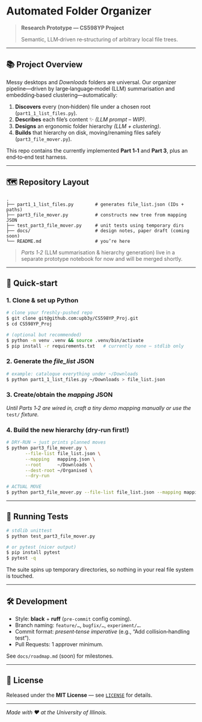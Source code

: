 # Automated Folder Organizer

> **Research Prototype — CS598YP Project**
>
> Semantic, LLM‑driven re‑structuring of arbitrary local file trees.

---

## 📚  Project Overview

Messy desktops and *Downloads* folders are universal.  Our organizer pipeline—driven by large‑language‑model (LLM) summarisation and embedding‑based clustering—automatically:

1. **Discovers** every (non‑hidden) file under a chosen root (`part1_1_list_files.py`).
2. **Describes** each file’s content ✨ *(LLM prompt – WIP)*.
3. **Designs** an ergonomic folder hierarchy *(LLM + clustering)*.
4. **Builds** that hierarchy on disk, moving/renaming files safely (`part3_file_mover.py`).

This repo contains the currently implemented **Part 1‑1** and **Part 3**, plus an end‑to‑end test harness.

---

## 🗺️  Repository Layout

```
.
├── part1_1_list_files.py        # generates file_list.json (IDs + paths)
├── part3_file_mover.py          # constructs new tree from mapping JSON
├── test_part3_file_mover.py     # unit tests using temporary dirs
├── docs/                        # design notes, paper draft (coming soon)
└── README.md                    # you’re here
```

> *Parts 1‑2* (LLM summarisation & hierarchy generation) live in a separate prototype notebook for now and will be merged shortly.

---

## 🚀  Quick‑start

### 1.  Clone & set up Python

```bash
# clone your freshly‑pushed repo
$ git clone git@github.com:upb3y/CS598YP_Proj.git
$ cd CS598YP_Proj

# (optional but recommended)
$ python -m venv .venv && source .venv/bin/activate
$ pip install -r requirements.txt   # currently none – stdlib only
```

### 2.  Generate the *file_list* JSON

```bash
# example: catalogue everything under ~/Downloads
$ python part1_1_list_files.py ~/Downloads > file_list.json
```

### 3.  Create/obtain the *mapping* JSON

*Until Parts 1‑2 are wired in, craft a tiny demo mapping manually or use the* `test/` *fixture.*

### 4.  Build the new hierarchy (dry‑run first!)

```bash
# DRY‑RUN → just prints planned moves
$ python part3_file_mover.py \
       --file-list file_list.json \
       --mapping   mapping.json \
       --root      ~/Downloads \
       --dest-root ~/Organised \
       --dry-run

# ACTUAL MOVE
$ python part3_file_mover.py --file-list file_list.json --mapping mapping.json --root ~/Downloads --dest-root ~/Organised
```

---

## 🧪  Running Tests

```bash
# stdlib unittest
$ python test_part3_file_mover.py

# or pytest (nicer output)
$ pip install pytest
$ pytest -q
```
The suite spins up temporary directories, so nothing in your real file system is touched.

---

## 🛠️  Development

* Style: **black** + **ruff** (`pre-commit` config coming).
* Branch naming: `feature/…`, `bugfix/…`, `experiment/…`.
* Commit format: *present‑tense imperative* (e.g., “Add collision‑handling test”).
* Pull Requests: 1 approver minimum.

See `docs/roadmap.md` (soon) for milestones.

---

## 📄  License

Released under the **MIT License** — see [`LICENSE`](LICENSE) for details.

---

*Made with ❤️ at the University of Illinois.*

